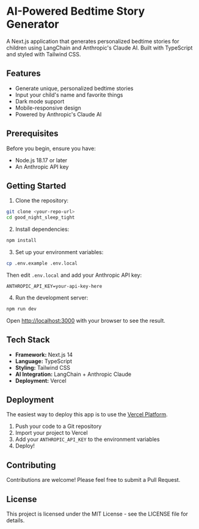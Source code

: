 # AI-Powered Bedtime Story Generator

A Next.js application that generates personalized bedtime stories for children using LangChain and Anthropic's Claude AI. Built with TypeScript and styled with Tailwind CSS.

## Features

- Generate unique, personalized bedtime stories
- Input your child's name and favorite things
- Dark mode support
- Mobile-responsive design
- Powered by Anthropic's Claude AI

## Prerequisites

Before you begin, ensure you have:
- Node.js 18.17 or later
- An Anthropic API key

## Getting Started

1. Clone the repository:
```bash
git clone <your-repo-url>
cd good_night_sleep_tight
```

2. Install dependencies:
```bash
npm install
```

3. Set up your environment variables:
```bash
cp .env.example .env.local
```
Then edit `.env.local` and add your Anthropic API key:
```
ANTHROPIC_API_KEY=your-api-key-here
```

4. Run the development server:
```bash
npm run dev
```

Open [http://localhost:3000](http://localhost:3000) with your browser to see the result.

## Tech Stack

- **Framework:** Next.js 14
- **Language:** TypeScript
- **Styling:** Tailwind CSS
- **AI Integration:** LangChain + Anthropic Claude
- **Deployment:** Vercel

## Deployment

The easiest way to deploy this app is to use the [Vercel Platform](https://vercel.com/new).

1. Push your code to a Git repository
2. Import your project to Vercel
3. Add your `ANTHROPIC_API_KEY` to the environment variables
4. Deploy!

## Contributing

Contributions are welcome! Please feel free to submit a Pull Request.

## License

This project is licensed under the MIT License - see the LICENSE file for details.
